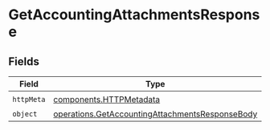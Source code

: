# GetAccountingAttachmentsResponse


## Fields

| Field                                                                                                              | Type                                                                                                               | Required                                                                                                           | Description                                                                                                        |
| ------------------------------------------------------------------------------------------------------------------ | ------------------------------------------------------------------------------------------------------------------ | ------------------------------------------------------------------------------------------------------------------ | ------------------------------------------------------------------------------------------------------------------ |
| `httpMeta`                                                                                                         | [components.HTTPMetadata](../../models/components/httpmetadata.md)                                                 | :heavy_check_mark:                                                                                                 | N/A                                                                                                                |
| `object`                                                                                                           | [operations.GetAccountingAttachmentsResponseBody](../../models/operations/getaccountingattachmentsresponsebody.md) | :heavy_minus_sign:                                                                                                 | N/A                                                                                                                |